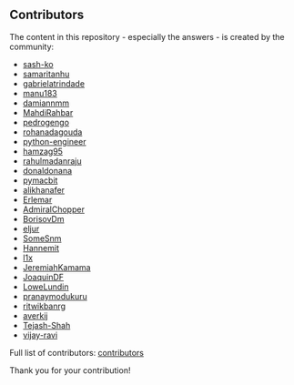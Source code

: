 ## Contributors

The content in this repository - especially the answers - is created by the community:

* [sash-ko](https://github.com/sash-ko)
* [samaritanhu](https://github.com/samaritanhu)
* [gabrielatrindade](https://github.com/gabrielatrindade)
* [manu183](https://github.com/manu183)
* [damiannmm](https://github.com/damiannmm)
* [MahdiRahbar](https://github.com/MahdiRahbar)
* [pedrogengo](https://github.com/pedrogengo)
* [rohanadagouda](https://github.com/rohanadagouda)
* [python-engineer](https://github.com/python-engineer)
* [hamzag95](https://github.com/hamzag95)
* [rahulmadanraju](https://github.com/rahulmadanraju)
* [donaldonana](https://github.com/donaldonana)
* [pymacbit](https://github.com/pymacbit)
* [alikhanafer](https://github.com/alikhanafer)
* [Erlemar](https://github.com/Erlemar)
* [AdmiralChopper](https://github.com/AdmiralChopper)
* [BorisovDm](https://github.com/BorisovDm)
* [eljur](https://github.com/eljur)
* [SomeSnm](https://github.com/SomeSnm)
* [Hannemit](https://github.com/Hannemit)
* [l1x](https://github.com/l1x)
* [JeremiahKamama](https://github.com/JeremiahKamama)
* [JoaquinDF](https://github.com/JoaquinDF)
* [LoweLundin](https://github.com/LoweLundin)
* [pranaymodukuru](https://github.com/pranaymodukuru)
* [ritwikbanrg](https://github.com/ritwikbanrg)
* [averkij](https://github.com/averkij)
* [Tejash-Shah](https://github.com/Tejash-Shah)
* [vijay-ravi](https://github.com/vijay-ravi)


Full list of contributors: [contributors](https://github.com/alexeygrigorev/data-science-interviews/contributors)

Thank you for your contribution!
